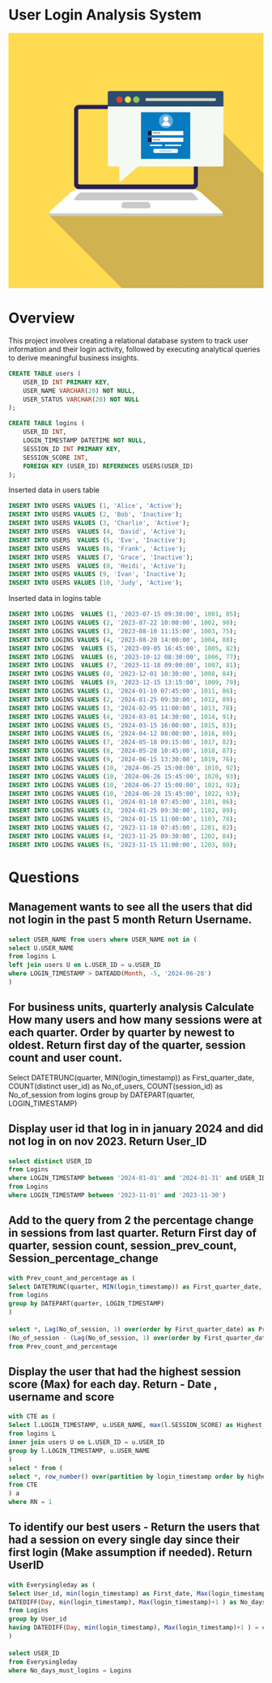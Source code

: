 # User Login Analysis System
![](https://github.com/Ajay96700/SQL---User-Login-Analysis-System/blob/main/Logins%20image.jpg)

# Overview
This project involves creating a relational database system to track user information and their login activity, followed by executing analytical queries to derive meaningful business insights.

```SQL
CREATE TABLE users (
    USER_ID INT PRIMARY KEY,
    USER_NAME VARCHAR(20) NOT NULL,
    USER_STATUS VARCHAR(20) NOT NULL
);
```

```SQL
CREATE TABLE logins (
    USER_ID INT,
    LOGIN_TIMESTAMP DATETIME NOT NULL,
    SESSION_ID INT PRIMARY KEY,
    SESSION_SCORE INT,
    FOREIGN KEY (USER_ID) REFERENCES USERS(USER_ID)
);
```

Inserted data in users table
```SQL
INSERT INTO USERS VALUES (1, 'Alice', 'Active');
INSERT INTO USERS VALUES (2, 'Bob', 'Inactive');
INSERT INTO USERS VALUES (3, 'Charlie', 'Active');
INSERT INTO USERS  VALUES (4, 'David', 'Active');
INSERT INTO USERS  VALUES (5, 'Eve', 'Inactive');
INSERT INTO USERS  VALUES (6, 'Frank', 'Active');
INSERT INTO USERS  VALUES (7, 'Grace', 'Inactive');
INSERT INTO USERS  VALUES (8, 'Heidi', 'Active');
INSERT INTO USERS VALUES (9, 'Ivan', 'Inactive');
INSERT INTO USERS VALUES (10, 'Judy', 'Active');
```

Inserted data in logins table
```SQL
INSERT INTO LOGINS  VALUES (1, '2023-07-15 09:30:00', 1001, 85);
INSERT INTO LOGINS VALUES (2, '2023-07-22 10:00:00', 1002, 90);
INSERT INTO LOGINS VALUES (3, '2023-08-10 11:15:00', 1003, 75);
INSERT INTO LOGINS VALUES (4, '2023-08-20 14:00:00', 1004, 88);
INSERT INTO LOGINS  VALUES (5, '2023-09-05 16:45:00', 1005, 82);
INSERT INTO LOGINS  VALUES (6, '2023-10-12 08:30:00', 1006, 77);
INSERT INTO LOGINS  VALUES (7, '2023-11-18 09:00:00', 1007, 81);
INSERT INTO LOGINS VALUES (8, '2023-12-01 10:30:00', 1008, 84);
INSERT INTO LOGINS  VALUES (9, '2023-12-15 13:15:00', 1009, 79);
INSERT INTO LOGINS VALUES (1, '2024-01-10 07:45:00', 1011, 86);
INSERT INTO LOGINS VALUES (2, '2024-01-25 09:30:00', 1012, 89);
INSERT INTO LOGINS VALUES (3, '2024-02-05 11:00:00', 1013, 78);
INSERT INTO LOGINS VALUES (4, '2024-03-01 14:30:00', 1014, 91);
INSERT INTO LOGINS VALUES (5, '2024-03-15 16:00:00', 1015, 83);
INSERT INTO LOGINS VALUES (6, '2024-04-12 08:00:00', 1016, 80);
INSERT INTO LOGINS VALUES (7, '2024-05-18 09:15:00', 1017, 82);
INSERT INTO LOGINS VALUES (8, '2024-05-28 10:45:00', 1018, 87);
INSERT INTO LOGINS VALUES (9, '2024-06-15 13:30:00', 1019, 76);
INSERT INTO LOGINS VALUES (10, '2024-06-25 15:00:00', 1010, 92);
INSERT INTO LOGINS VALUES (10, '2024-06-26 15:45:00', 1020, 93);
INSERT INTO LOGINS VALUES (10, '2024-06-27 15:00:00', 1021, 92);
INSERT INTO LOGINS VALUES (10, '2024-06-28 15:45:00', 1022, 93);
INSERT INTO LOGINS VALUES (1, '2024-01-10 07:45:00', 1101, 86);
INSERT INTO LOGINS VALUES (3, '2024-01-25 09:30:00', 1102, 89);
INSERT INTO LOGINS VALUES (5, '2024-01-15 11:00:00', 1103, 78);
INSERT INTO LOGINS VALUES (2, '2023-11-10 07:45:00', 1201, 82);
INSERT INTO LOGINS VALUES (4, '2023-11-25 09:30:00', 1202, 84);
INSERT INTO LOGINS VALUES (6, '2023-11-15 11:00:00', 1203, 80);
```


# Questions

## Management wants to see all the users that did not login in the past 5 month Return Username.

```SQL
select USER_NAME from users where USER_NAME not in (
select U.USER_NAME
from logins L
left join users U on L.USER_ID = u.USER_ID
where LOGIN_TIMESTAMP > DATEADD(Month, -5, '2024-06-28')
)
```

## For business units, quarterly analysis Calculate How many users and how many sessions were at each quarter. Order by quarter by newest to oldest. Return first day of the quarter, session count and user count.

Select DATETRUNC(quarter, MIN(login_timestamp)) as First_quarter_date, COUNT(distinct user_id) as No_of_users, COUNT(session_id) as No_of_session
from logins
group by DATEPART(quarter, LOGIN_TIMESTAMP)


## Display user id that log in in january 2024 and did not log in on nov 2023. Return User_ID

```SQL
select distinct USER_ID
from Logins
where LOGIN_TIMESTAMP between '2024-01-01' and '2024-01-31' and USER_ID not in (select USER_ID
from Logins
where LOGIN_TIMESTAMP between '2023-11-01' and '2023-11-30')
```

## Add to the query from 2 the percentage change in sessions from last quarter. Return First day of quarter, session count, session_prev_count, Session_percentage_change

```SQL
with Prev_count_and_percentage as (
Select DATETRUNC(quarter, MIN(login_timestamp)) as First_quarter_date, COUNT(distinct user_id) as No_of_users, COUNT(session_id) as No_of_session
from logins
group by DATEPART(quarter, LOGIN_TIMESTAMP)
)

select *, Lag(No_of_session, 1) over(order by First_quarter_date) as Pre_session_count,
(No_of_session - (Lag(No_of_session, 1) over(order by First_quarter_date))) * 100.0 / (Lag(No_of_session, 1) over(order by First_quarter_date)) as Session_percentage_change
from Prev_count_and_percentage
```

## Display the user that had the highest session score (Max) for each day. Return - Date , username and score

```SQL
with CTE as (
Select l.LOGIN_TIMESTAMP, u.USER_NAME, max(l.SESSION_SCORE) as Highest_score 
from logins L
inner join users U on L.USER_ID = u.USER_ID
group by l.LOGIN_TIMESTAMP, u.USER_NAME
)
select * from (
select *, row_number() over(partition by login_timestamp order by highest_score desc) as RN
from CTE 
) a
where RN = 1
```

## To identify our best users - Return the users that had a session on every single day since their first login (Make assumption if needed). Return UserID

```SQL
with Everysingleday as (
Select User_id, min(login_timestamp) as First_date, Max(login_timestamp) as last_date,
DATEDIFF(Day, min(login_timestamp), Max(login_timestamp)+1 ) as No_days_must_logins, count(distinct Login_timestamp) as Logins
from Logins
group by User_id
having DATEDIFF(Day, min(login_timestamp), Max(login_timestamp)+1 ) = count(distinct Login_timestamp)
)

select USER_ID
from Everysingleday
where No_days_must_logins = Logins
```
